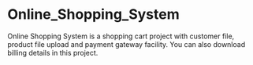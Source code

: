 # Online_Shopping_System
Online Shopping System is a shopping cart project with customer file, product file upload and payment gateway facility. You can also download billing details in this project.
